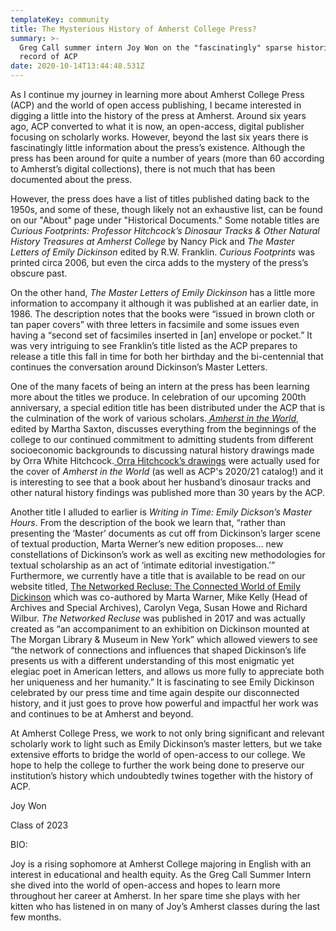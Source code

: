 ```yaml
---
templateKey: community
title: The Mysterious History of Amherst College Press?
summary: >-
  Greg Call summer intern Joy Won on the "fascinatingly" sparse historical
  record of ACP
date: 2020-10-14T13:44:48.531Z
---
```

As I continue my journey in learning more about Amherst College Press (ACP) and the world of open access publishing, I became interested in digging a little into the history of the press at Amherst. Around six years ago, ACP converted to what it is now, an open-access, digital publisher focusing on scholarly works. However, beyond the last six years there is fascinatingly little information about the press’s existence. Although the press has been around for quite a number of years (more than 60 according to Amherst’s digital collections), there is not much that has been documented about the press.

However, the press does have a list of titles published dating back to the 1950s, and some of these, though likely not an exhaustive list, can be found on our "About" page under "Historical Documents." Some notable titles are *Curious Footprints: Professor Hitchcock’s Dinosaur Tracks & Other Natural History Treasures at Amherst College* by Nancy Pick and *The Master Letters of Emily Dickinson* edited by R.W. Franklin. *Curious Footprints* was printed circa 2006, but even the circa adds to the mystery of the press’s obscure past.

On the other hand, *The Master Letters of Emily Dickinson* has a little more information to accompany it although it was published at an earlier date, in 1986. The description notes that the books were “issued in brown cloth or tan paper covers” with three letters in facsimile and some issues even having a “second set of facsimiles inserted in \[an] envelope or pocket.” It was very intriguing to see Franklin’s title listed as the ACP prepares to release a title this fall in time for both her birthday and the bi-centennial that continues the conversation around Dickinson’s Master Letters.

One of the many facets of being an intern at the press has been learning more about the titles we produce. In celebration of our upcoming 200th anniversary, a special edition title has been distributed under the ACP that is the culmination of the work of various scholars.[ *Amherst in the World*](https://www.fulcrum.org/concern/monographs/6q182m93x), edited by Martha Saxton, discusses everything from the beginnings of the college to our continued commitment to admitting students from different socioeconomic backgrounds to discussing natural history drawings made by Orra White Hitchcock.[ Orra Hitchcock’s drawings](https://acdc.amherst.edu/search/orra+hitchcock) were actually used for the cover of *Amherst in the World* (as well as ACP's 2020/21 catalog!) and it is interesting to see that a book about her husband’s dinosaur tracks and other natural history findings was published more than 30 years by the ACP.

Another title I alluded to earlier is *Writing in Time: Emily Dickson’s Master Hours*. From the description of the book we learn that, “rather than presenting the ‘Master’ documents as cut off from Dickinson’s larger scene of textual production, Marta Werner’s new edition proposes… new constellations of Dickinson’s work as well as exciting new methodologies for textual scholarship as an act of ‘intimate editorial investigation.’” Furthermore, we currently have a title that is available to be read on our website titled, [The Networked Recluse: The Connected World of Emily Dickinson](https://doi.org/10.3998/mpub.9959167) which was co-authored by Marta Warner, Mike Kelly (Head of Archives and Special Archives), Carolyn Vega, Susan Howe and Richard Wilbur. *The Networked Recluse* was published in 2017 and was actually created as “an accompaniment to an exhibition on Dickinson mounted at The Morgan Library & Museum in New York” which allowed viewers to see “the network of connections and influences that shaped Dickinson’s life presents us with a different understanding of this most enigmatic yet elegiac poet in American letters, and allows us more fully to appreciate both her uniqueness and her humanity.” It is fascinating to see Emily Dickinson celebrated by our press time and time again despite our disconnected history, and it just goes to prove how powerful and impactful her work was and continues to be at Amherst and beyond.

At Amherst College Press, we work to not only bring significant and relevant scholarly work to light such as Emily Dickinson’s master letters, but we take extensive efforts to bridge the world of open-access to our college. We hope to help the college to further the work being done to preserve our institution’s history which undoubtedly twines together with the history of ACP. 

Joy Won

Class of 2023

BIO:

Joy is a rising sophomore at Amherst College majoring in English with an interest in educational and health equity. As the Greg Call Summer Intern she dived into the world of open-access and hopes to learn more throughout her career at Amherst. In her spare time she plays with her kitten who has listened in on many of Joy’s Amherst classes during the last few months.